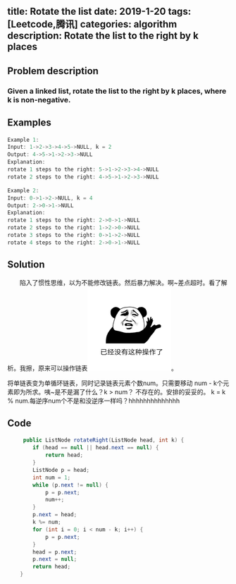 title: Rotate the list 
date: 2019-1-20
tags: [Leetcode,腾讯]
categories: algorithm
description: Rotate the list to the right by k places
---
## Problem description
  ### Given a linked list, rotate the list to the right by k places, where k is non-negative.
 ## Examples
``` java
Example 1:
Input: 1->2->3->4->5->NULL, k = 2
Output: 4->5->1->2->3->NULL
Explanation:
rotate 1 steps to the right: 5->1->2->3->4->NULL
rotate 2 steps to the right: 4->5->1->2->3->NULL
```
```java
Example 2:
Input: 0->1->2->NULL, k = 4
Output: 2->0->1->NULL
Explanation:
rotate 1 steps to the right: 2->0->1->NULL
rotate 2 steps to the right: 1->2->0->NULL
rotate 3 steps to the right: 0->1->2->NULL
rotate 4 steps to the right: 2->0->1->NULL
```
## Solution
　　陷入了惯性思维，以为不能修改链表。然后暴力解决。啊~差点超时。看了解析。我擦，原来可以操作链表![enter description here](/images/1547971023240.png)。
  
  将单链表变为单循环链表，同时记录链表元素个数num。只需要移动 num - k个元素即为所求。咦~是不是漏了什么？k > num？  不存在的。安排的妥妥的。  k = k % num.每逆序num个不是和没逆序一样吗？hhhhhhhhhhhhhh

## Code

```java
     public ListNode rotateRight(ListNode head, int k) {
        if (head == null || head.next == null) {
            return head;
        }
        ListNode p = head;
        int num = 1;
        while (p.next != null) {
            p = p.next;
            num++;
        }
        p.next = head;
        k %= num;
        for (int i = 0; i < num - k; i++) {
            p = p.next;
        }
        head = p.next;
        p.next = null;
        return head;
    }

```